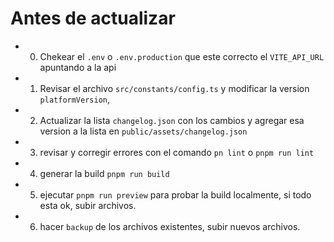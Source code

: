 # Antes de actualizar

- 0. Chekear el `.env` o `.env.production` que este correcto el `VITE_API_URL` apuntando a la api
- 1. Revisar el archivo `src/constants/config.ts` y modificar la version `platformVersion`,
- 2. Actualizar la lista `changelog.json` con los cambios y agregar esa version a la lista en `public/assets/changelog.json`
- 3. revisar y corregir errores con el comando `pn lint` o `pnpm run lint`
- 4. generar la build `pnpm run build`
- 5. ejecutar `pnpm run preview` para probar la build localmente, si todo esta ok, subir archivos.
- 6. hacer `backup` de los archivos existentes, subir nuevos archivos.
